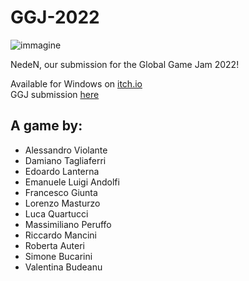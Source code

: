 # GGJ-2022

![immagine](https://user-images.githubusercontent.com/33135141/153432183-21c70787-6bb5-4a07-8115-1433d81120d7.png)


NedeN, our submission for the Global Game Jam 2022!

Available for Windows on [itch.io](https://ironcutter24.itch.io/neden)<br>
GGJ submission [here](https://globalgamejam.org/2022/games/neden-3)

## A game by:
- Alessandro Violante
- Damiano Tagliaferri
- Edoardo Lanterna
- Emanuele Luigi Andolfi
- Francesco Giunta
- Lorenzo Masturzo
- Luca Quartucci
- Massimiliano Peruffo
- Riccardo Mancini
- Roberta Auteri
- Simone Bucarini
- Valentina Budeanu
